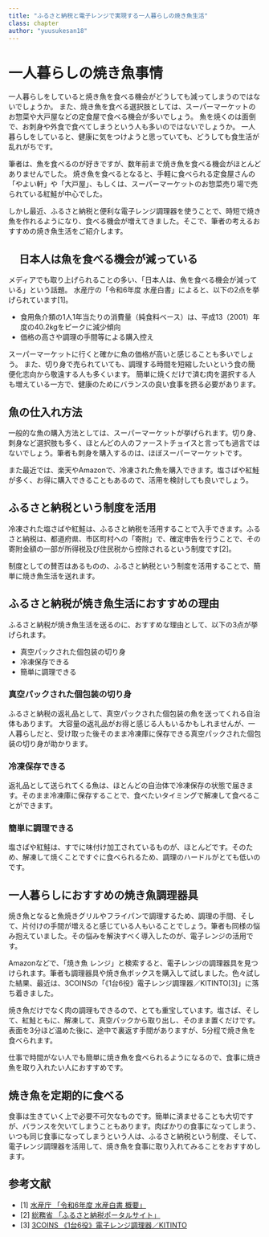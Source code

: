 ```yaml
---
title: "ふるさと納税と電子レンジで実現する一人暮らしの焼き魚生活"
class: chapter
author: "yuusukesan18"
---
```


# 一人暮らしの焼き魚事情

一人暮らしをしていると焼き魚を食べる機会がどうしても減ってしまうのではないでしょうか。
また、焼き魚を食べる選択肢としては、スーパーマーケットのお惣菜や大戸屋などの定食屋で食べる機会が多いでしょう。
魚を焼くのは面倒で、お刺身や外食で食べてしまうという人も多いのではないでしょうか。
一人暮らしをしていると、健康に気をつけようと思っていても、どうしても食生活が乱れがちです。

筆者は、魚を食べるのが好きですが、数年前まで焼き魚を食べる機会がほとんどありませんでした。
焼き魚を食べるとなると、手軽に食べられる定食屋さんの「やよい軒」や「大戸屋」、もしくは、スーパーマーケットのお惣菜売り場で売られている紅鮭が中心でした。

しかし最近、ふるさと納税と便利な電子レンジ調理器を使うことで、時短で焼き魚を作れるようになり、食べる機会が増えてきました。そこで、筆者の考えるおすすめの焼き魚生活をご紹介します。

## 　日本人は魚を食べる機会が減っている
メディアでも取り上げられることの多い、「日本人は、魚を食べる機会が減っている」という話題。
水産庁の「令和6年度 水産白書」によると、以下の2点を挙げられています[1]。

- 食用魚介類の1人1年当たりの消費量（純食料ベース）は、平成13（2001）年度の40.2kgをピークに減少傾向
- 価格の高さや調理の手間等による購入控え

スーパーマーケットに行くと確かに魚の価格が高いと感じることも多いでしょう。
また、切り身で売られていても、調理する時間を短縮したいという食の簡便化志向から敬遠する人も多くいます。
簡単に焼くだけで済む肉を選択する人も増えている一方で、健康のためにバランスの良い食事を摂る必要があります。


## 魚の仕入れ方法
一般的な魚の購入方法としては、スーパーマーケットが挙げられます。切り身、刺身など選択肢も多く、ほとんどの人のファーストチョイスと言っても過言ではないでしょう。筆者も刺身を購入するのは、ほぼスーパーマーケットです。

また最近では、楽天やAmazonで、冷凍された魚を購入できます。塩さばや紅鮭が多く、お得に購入できることもあるので、活用を検討しても良いでしょう。

## ふるさと納税という制度を活用
冷凍された塩さばや紅鮭は、ふるさと納税を活用することで入手できます。ふるさと納税は、都道府県、市区町村への「寄附」で、確定申告を行うことで、その寄附金額の一部が所得税及び住民税から控除されるという制度です[2]。

制度としての賛否はあるものの、ふるさと納税という制度を活用することで、簡単に焼き魚生活を送れます。


## ふるさと納税が焼き魚生活におすすめの理由

ふるさと納税が焼き魚生活を送るのに、おすすめな理由として、以下の3点が挙げられます。

- 真空パックされた個包装の切り身
- 冷凍保存できる
- 簡単に調理できる

### 真空パックされた個包装の切り身
ふるさと納税の返礼品として、真空パックされた個包装の魚を送ってくれる自治体もあります。
大容量の返礼品がお得と感じる人もいるかもしれませんが、一人暮らしだと、受け取った後そのまま冷凍庫に保存できる真空パックされた個包装の切り身が助かります。

### 冷凍保存できる
返礼品として送られてくる魚は、ほとんどの自治体で冷凍保存の状態で届きます。そのまま冷凍庫に保存することで、食べたいタイミングで解凍して食べることができます。

### 簡単に調理できる
塩さばや紅鮭は、すでに味付け加工されているものが、ほとんどです。そのため、解凍して焼くことですぐに食べられるため、調理のハードルがとても低いのです。


## 一人暮らしにおすすめの焼き魚調理器具
焼き魚となると魚焼きグリルやフライパンで調理するため、調理の手間、そして、片付けの手間が増えると感じている人もいることでしょう。筆者も同様の悩み抱えていました。その悩みを解決すべく導入したのが、電子レンジの活用です。

Amazonなどで、「焼き魚 レンジ」と検索すると、電子レンジの調理器具を見つけられます。筆者も調理器具や焼き魚ボックスを購入して試しました。色々試した結果、最近は、3COINSの「《1台6役》電子レンジ調理器／KITINTO[3]」に落ち着きました。

焼き魚だけでなく肉の調理もできるので、とても重宝しています。塩さば、そして、紅鮭ともに、解凍して、真空パックから取り出し、そのまま置くだけです。表面を3分ほど温めた後に、途中で裏返す手間がありますが、5分程で焼き魚を食べられます。

仕事で時間がない人でも簡単に焼き魚を食べられるようになるので、食事に焼き魚を取り入れたい人におすすめです。

## 焼き魚を定期的に食べる
食事は生きていく上で必要不可欠なものです。簡単に済ませることも大切ですが、バランスを欠いてしまうこともあります。肉ばかりの食事になってしまう、いつも同じ食事になってしまうという人は、ふるさと納税という制度、そして、電子レンジ調理器を活用して、焼き魚を食事に取り入れてみることをおすすめします。


## 参考文献
- [1] [水産庁 「令和6年度 水産白書 概要」](https://www.jfa.maff.go.jp/j/kikaku/wpaper/R6/attach/pdf/250606_2-8.pdf)
- [2] [総務省 「ふるさと納税ポータルサイト」](https://www.soumu.go.jp/main_sosiki/jichi_zeisei/czaisei/czaisei_seido/furusato/about/)
- [3] [3COINS 《1台6役》電子レンジ調理器／KITINTO](https://www.palcloset.jp/display/item/2416-HCMWP01-00/)